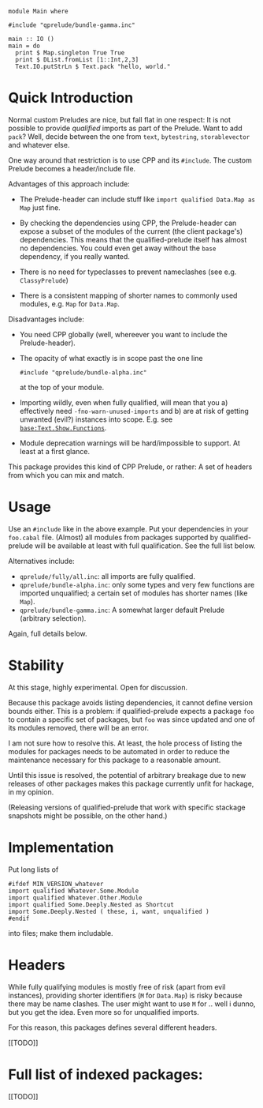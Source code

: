 ~~~~
module Main where

#include "qprelude/bundle-gamma.inc"
 
main :: IO ()
main = do
  print $ Map.singleton True True
  print $ DList.fromList [1::Int,2,3]
  Text.IO.putStrLn $ Text.pack "hello, world."
~~~~

# Quick Introduction

Normal custom Preludes are nice, but fall flat in one respect:
It is not possible to provide _qualified_ imports as part of
the Prelude. Want to add `pack`? Well, decide between the one
from `text`, `bytestring`, `storablevector` and whatever else.

One way around that restriction is to use CPP and its `#include`.
The custom Prelude becomes a header/include file.

Advantages of this approach include:

* The Prelude-header can include stuff like
  `import qualified Data.Map as Map` just fine.

* By checking the dependencies using CPP, the Prelude-header
  can expose a subset of the modules of the current
  (the client package's) dependencies. This means that the
  qualified-prelude itself has almost no dependencies.
  You could even get away without the `base` dependency,
  if you really wanted.

* There is no need for typeclasses to prevent nameclashes
  (see e.g. `ClassyPrelude`)

* There is a consistent mapping of shorter names to commonly used
  modules, e.g. `Map` for `Data.Map`.

Disadvantages include:

* You need CPP globally (well, whereever you want to include
  the Prelude-header).

* The opacity of what exactly is in scope past the one line
  
    ~~~~
    #include "qprelude/bundle-alpha.inc"
    ~~~~
  
    at the top of your module.

* Importing wildly, even when fully qualified, will mean that
  you
    a) effectively need `-fno-warn-unused-imports` and
    b) are at risk of getting unwanted (evil?) instances into
       scope. E.g. see [`base:Text.Show.Functions`](https://hackage.haskell.org/package/base/docs/Text-Show-Functions.html).

* Module deprecation warnings will be hard/impossible to support.
  At least at a first glance.

This package provides this kind of CPP Prelude, or rather:
A set of headers from which you can mix and match.

# Usage

Use an `#include` like in the above example. Put your
dependencies in your `foo.cabal` file. (Almost) all modules
from packages supported by qualified-prelude will be
available at least with full qualification. See the full list
below.

Alternatives include:

* `qprelude/fully/all.inc`: all imports are fully
  qualified.
* `qprelude/bundle-alpha.inc`: only some types and very few
  functions are imported unqualified; a certain set of
  modules has shorter names (like `Map`).
* `qprelude/bundle-gamma.inc`: A somewhat larger default
  Prelude (arbitrary selection).

Again, full details below.

# Stability

At this stage, highly experimental. Open for discussion.

Because this package avoids listing dependencies, it cannot define version
bounds either. This is a problem: if qualified-prelude expects a package
`foo` to contain a specific set of packages, but `foo` was since
updated and one of its modules removed, there will be an error.

I am not sure how to resolve this. At least, the hole process of listing
the modules for packages needs to be automated in order to reduce the
maintenance necessary for this package to a reasonable amount.

Until this issue is resolved, the potential of arbitrary breakage due to new
releases of other packages makes this package currently unfit for hackage, in
my opinion.

(Releasing versions of qualified-prelude that work with specific stackage
snapshots might be possible, on the other hand.)

# Implementation

Put long lists of

~~~~
#ifdef MIN_VERSION_whatever
import qualified Whatever.Some.Module
import qualified Whatever.Other.Module
import qualified Some.Deeply.Nested as Shortcut
import Some.Deeply.Nested ( these, i, want, unqualified )
#endif
~~~~

into files; make them includable.

# Headers

While fully qualifying modules is mostly free of risk (apart
from evil instances), providing shorter identifiers (`M` for
`Data.Map`) is risky because there may be name clashes. The
user might want to use `M` for .. well i dunno, but you get
the idea. Even more so for unqualified imports.

For this reason, this packages defines several different
headers.

[[TODO]]

# Full list of indexed packages:

[[TODO]]
